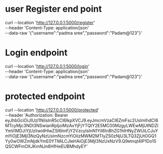 # user Register end point

curl --location 'http://127.0.0.1:5000/register' \
--header 'Content-Type: application/json' \
--data-raw '{"username":"padma sree","password":"Padam@123"}'
# Login endpoint

curl --location 'http://127.0.0.1:5000/login' \
--header 'Content-Type: application/json' \
--data-raw '{"username":"padma sree","password":"Padam@123"}'

# protected endpoint

curl --location 'http://127.0.0.1:5000/protected' \
--header 'Authorization: Bearer eyJhbGciOiJIUzI1NiIsInR5cCI6IkpXVCJ9.eyJmcmVzaCI6ZmFsc2UsImlhdCI6MTcyMjc3NDI3NSwianRpIjoiMzAxYjFjYTQtY2E5MC00MzgyLWEwMjUtNDZlYmViMDJiYjUzIiwidHlwZSI6ImFjY2VzcyIsInN1YiI6InBhZG1hIHNyZWUiLCJuYmYiOjE3MjI3NzQyNzUsImNzcmYiOiIzMWM2MTIyZS0zNjU3LTQ3ZjUtOGQ1Yy0wOWZmNjdkYmE0YTMiLCJleHAiOjE3MjI3NzUxNzV9.Q9etnqt4IP1Do15QSCWFmOXJKmNJn6HfHeEUBMhdyEY'